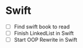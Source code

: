 # Swift
- [ ] Find swift book to read
- [ ] Finish LinkedList in Swift
- [ ] Start OOP Rewrite in Swift
